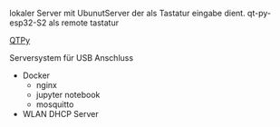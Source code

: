 lokaler Server mit UbunutServer der als Tastatur eingabe dient. 
qt-py-esp32-S2 als remote tastatur

[QTPy](https://learn.adafruit.com/adafruit-qt-py-esp32-s2/overview)

Serversystem für USB Anschluss
- Docker
  - nginx
  - jupyter notebook
  - mosquitto
- WLAN DHCP Server 
